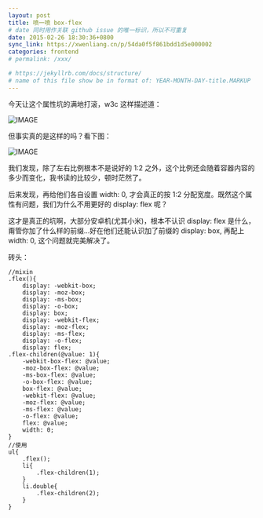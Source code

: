 ```yaml
---
layout: post
title: 喷一喷 box-flex
# date 同时用作关联 github issue 的唯一标识，所以不可重复
date: 2015-02-26 18:30:36+0800
sync_link: https://xwenliang.cn/p/54da0f5f861bdd1d5e000002
categories: frontend
# permalink: /xxx/

# https://jekyllrb.com/docs/structure/
# name of this file show be in format of: YEAR-MONTH-DAY-title.MARKUP
---
```



今天让这个属性坑的满地打滚，w3c 这样描述道：  
  
![IMAGE](https://cdn.jsdelivr.net/gh/xwenliang/gallery2022/2022-04-30-9aacbea8ec.jpg)  

但事实真的是这样的吗？看下图：  

![IMAGE](https://cdn.jsdelivr.net/gh/xwenliang/gallery2022/2022-04-30-1ecea1c21c.jpg)  

我们发现，除了左右比例根本不是说好的 1:2 之外，这个比例还会随着容器内容的多少而变化，我书读的比较少，顿时茫然了。  

后来发现，再给他们各自设置 width: 0, 才会真正的按 1:2 分配宽度。既然这个属性有问题，我们为什么不用更好的 display: flex 呢？  

这才是真正的坑啊，大部分安卓机(尤其小米)，根本不认识 display: flex 是什么，甭管你加了什么样的前缀...好在他们还能认识加了前缀的 display: box, 再配上 width: 0, 这个问题就完美解决了。  

砖头：  

```less
//mixin
.flex(){
    display: -webkit-box;
    display: -moz-box;
    display: -ms-box;
    display: -o-box;
    display: box;
    display: -webkit-flex;
    display: -moz-flex;
    display: -ms-flex;
    display: -o-flex;
    display: flex;
.flex-children(@value: 1){
    -webkit-box-flex: @value;
    -moz-box-flex: @value;
    -ms-box-flex: @value;
    -o-box-flex: @value;
    box-flex: @value;
    -webkit-flex: @value;
    -moz-flex: @value;
    -ms-flex: @value;
    -o-flex: @value;
    flex: @value;
    width: 0;
}
//使用
ul{
    .flex();
    li{
        .flex-children(1);
    }
    li.double{
        .flex-children(2);
    }
}
```

